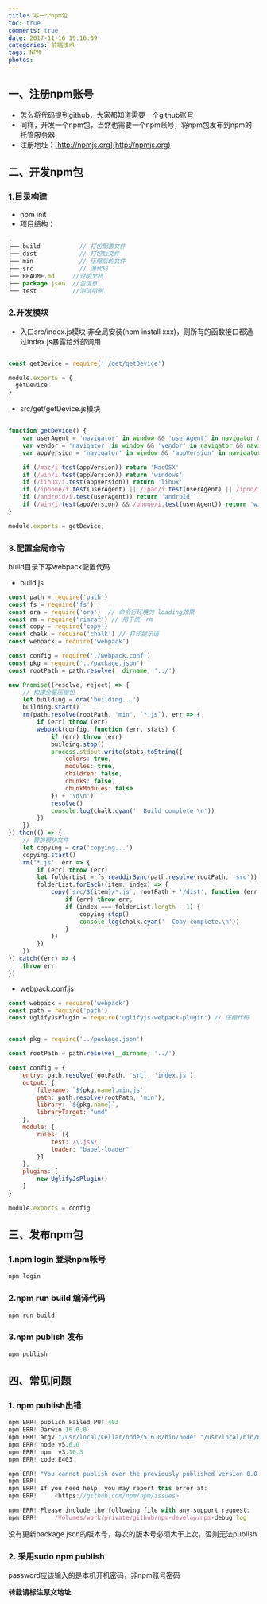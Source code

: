 ```yaml
---
title: 写一个npm包
toc: true
comments: true
date: 2017-11-16 19:16:09
categories: 前端技术
tags: NPM
photos:
---
```


<!--more-->

## 一、注册npm账号
* 怎么将代码提到github，大家都知道需要一个github账号
* 同样，开发一个npm包，当然也需要一个npm账号，将npm包发布到npm的托管服务器
* 注册地址：[http://npmjs.org](http://npmjs.org)

## 二、开发npm包

### 1.目录构建
* npm init
* 项目结构：
```javascript
.
├── build           // 打包配置文件
├── dist            // 打包后文件
├── min             // 压缩后的文件
├── src             // 源代码
├── README.md     //说明文档
├── package.json  //包信息
└── test          //测试用例
```

### 2.开发模块
* 入口src/index.js模块
非全局安装(npm install xxx)，则所有的函数接口都通过index.js暴露给外部调用
```javascript

const getDevice = require('./get/getDevice')

module.exports = {
  getDevice
}

```
* src/get/getDevice.js模块
```javascript

function getDevice() {
    var userAgent = 'navigator' in window && 'userAgent' in navigator && navigator.userAgent.toLowerCase() || '';
    var vendor = 'navigator' in window && 'vendor' in navigator && navigator.vendor.toLowerCase() || '';
    var appVersion = 'navigator' in window && 'appVersion' in navigator && navigator.appVersion.toLowerCase() || '';

    if (/mac/i.test(appVersion)) return 'MacOSX'
    if (/win/i.test(appVersion)) return 'windows'
    if (/linux/i.test(appVersion)) return 'linux'
    if (/iphone/i.test(userAgent) || /ipad/i.test(userAgent) || /ipod/i.test(userAgent)) 'ios'
    if (/android/i.test(userAgent)) return 'android'
    if (/win/i.test(appVersion) && /phone/i.test(userAgent)) return 'windowsPhone'
}

module.exports = getDevice;

```

### 3.配置全局命令
build目录下写webpack配置代码
* build.js
```js
const path = require('path')
const fs = require('fs')
const ora = require('ora')  // 命令行环境的 loading效果
const rm = require('rimraf') // 用于统一rm
const copy = require('copy')
const chalk = require('chalk') // 打印提示语
const webpack = require('webpack')

const config = require('./webpack.conf')
const pkg = require('../package.json')
const rootPath = path.resolve(__dirname, '../')

new Promise((resolve, reject) => {
    // 构建全量压缩包
    let building = ora('building...')
    building.start()
    rm(path.resolve(rootPath, 'min', `*.js`), err => {
        if (err) throw (err)
        webpack(config, function (err, stats) {
            if (err) throw (err)
            building.stop()
            process.stdout.write(stats.toString({
                colors: true,
                modules: true,
                children: false,
                chunks: false,
                chunkModules: false
            }) + '\n\n')
            resolve()
            console.log(chalk.cyan('  Build complete.\n'))
        })
    })
}).then(() => {
    // 替换模块文件
    let copying = ora('copying...')
    copying.start()
    rm('*.js', err => {
        if (err) throw (err)
        let folderList = fs.readdirSync(path.resolve(rootPath, 'src'))
        folderList.forEach((item, index) => {
            copy(`src/${item}/*.js`, rootPath + '/dist', function (err, files) {
                if (err) throw err;
                if (index === folderList.length - 1) {
                    copying.stop()
                    console.log(chalk.cyan('  Copy complete.\n'))
                }
            })
        })
    })
}).catch((err) => {
    throw err
})
```
* webpack.conf.js

```js
const webpack = require('webpack')
const path = require('path')
const UglifyJsPlugin = require('uglifyjs-webpack-plugin') // 压缩代码


const pkg = require('../package.json')

const rootPath = path.resolve(__dirname, '../')

const config = {
    entry: path.resolve(rootPath, 'src', 'index.js'),
    output: {
        filename: `${pkg.name}.min.js`,
        path: path.resolve(rootPath, 'min'),
        library: `${pkg.name}`,
        libraryTarget: "umd"
    },
    module: {
        rules: [{
            test: /\.js$/,
            loader: "babel-loader"
        }]
    },
    plugins: [
        new UglifyJsPlugin()
    ]
}

module.exports = config

```

## 三、发布npm包

### 1.npm login 登录npm帐号
```bash
npm login
```
### 2.npm run build 编译代码
```bash
npm run build
```
### 3.npm publish 发布
```bash
npm publish
```

## 四、常见问题
### 1. npm publish出错
```javascript
npm ERR! publish Failed PUT 403
npm ERR! Darwin 16.0.0
npm ERR! argv "/usr/local/Cellar/node/5.6.0/bin/node" "/usr/local/bin/npm" "publish"
npm ERR! node v5.6.0
npm ERR! npm  v3.10.3
npm ERR! code E403

npm ERR! "You cannot publish over the previously published version 0.0.43." : npm-develop
npm ERR!
npm ERR! If you need help, you may report this error at:
npm ERR!     <https://github.com/npm/npm/issues>

npm ERR! Please include the following file with any support request:
npm ERR!     /Volumes/work/private/github/npm-develop/npm-debug.log
```
没有更新package.json的版本号，每次的版本号必须大于上次，否则无法publish

### 2. 采用sudo npm publish
password应该输入的是本机开机密码，非npm账号密码


**转载请标注原文地址**

